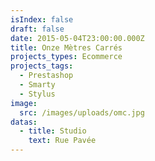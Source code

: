 ```yaml
---
isIndex: false
draft: false
date: 2015-05-04T23:00:00.000Z
title: Onze Mètres Carrés
projects_types: Ecommerce
projects_tags:
  - Prestashop
  - Smarty
  - Stylus
image:
  src: /images/uploads/omc.jpg
datas:
  - title: Studio
    text: Rue Pavée
---
```

